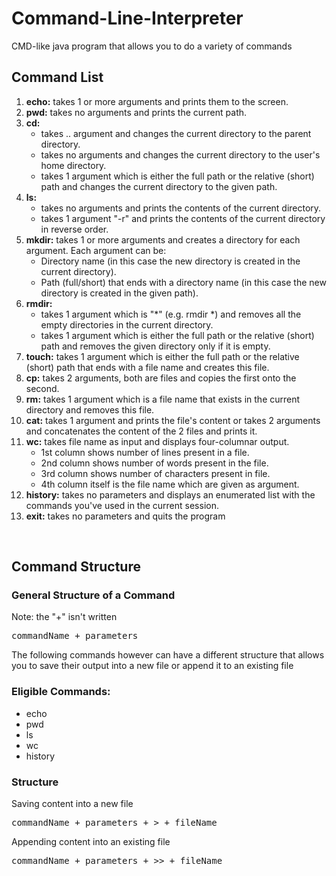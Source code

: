 # Command-Line-Interpreter
CMD-like java program that allows you to do a variety of commands
<h2>Command List</h2>
<ol>
  <li><b>echo:</b> takes 1 or more arguments and prints them to the screen.</li>
  
  <li><b>pwd:</b> takes no arguments and prints the current path.</li>
  
  <li>
    <b>cd:</b> 
    <ul>
      <li> takes .. argument and changes the current directory to the parent directory.</li>
      <li> takes no arguments and changes the current directory to the user's home directory.</li>
      <li> takes 1 argument which is either the full path or the relative (short) path and changes the current directory to the given path.</li>
    </ul>
  </li>
  
  <li>
    <b>ls:</b> 
    <ul>
      <li> takes no arguments and prints the contents of the current directory.</li>
      <li> takes 1 argument "-r" and prints the contents of the current directory in reverse order.</li>
    </ul>
  </li>
  
  <li>
    <b>mkdir:</b> takes 1 or more arguments and creates a directory for each argument. Each argument can be: 
    <ul>
      <li> Directory name (in this case the new directory is created in the current directory).</li>
      <li> Path (full/short) that ends with a directory name (in this case the new directory is created in the given path).</li>
    </ul>
  </li>
  
  <li>
    <b>rmdir:</b>
    <ul>
      <li> takes 1 argument which is "*" (e.g. rmdir *) and removes all the empty directories in the current directory.</li>
      <li> takes 1 argument which is either the full path or the relative (short) path and removes the given directory only if it is empty.</li>
    </ul>
  </li>
      
  <li><b>touch:</b> takes 1 argument which is either the full path or the relative (short) path that ends with a file name and creates this file.</li>
  
  <li><b>cp:</b> takes 2 arguments, both are files and copies the first onto the second.</li>
  
  <li><b>rm:</b> takes 1 argument which is a file name that exists in the current directory and removes this file.</li>
  
  <li><b>cat:</b> takes 1 argument and prints the file's content or takes 2 arguments and concatenates the content of the 2 files and prints it.</li>
  
  <li>
    <b>wc:</b> takes file name as input and displays four-columnar output.
    <ul>
      <li> 1st column shows number of lines present in a file.</li> 
      <li> 2nd column shows number of words present in the file.</li> 
      <li> 3rd column shows number of characters present in file.</li> 
      <li> 4th column itself is the file name which are given as argument.</li>
    </ul>
  </li>

  <li><b>history:</b> takes no parameters and displays an enumerated list with the commands you've used in the current session.</li>

  <li><b>exit:</b> takes no parameters and quits the program</li>
</ol>
</br>


<h2>Command Structure</h2>
<h3>General Structure of a Command</h3> <p>Note: the "+" isn't written</p>
<pre>commandName + parameters</pre>

<p>The following commands however can have a different structure that allows you to save their output into a new file or append it to an existing file</p>

<h3>Eligible Commands:</h3>
<ul>
  <li>echo</li>
  <li>pwd</li>
  <li>ls</li>
  <li>wc</li>
  <li>history</li>
</ul>

<h3>Structure</h3>
<p>Saving content into a new file</p>
<pre>commandName + parameters + > + fileName</pre>

<p>Appending content into an existing file</p>
<pre>commandName + parameters + >> + fileName</pre>

